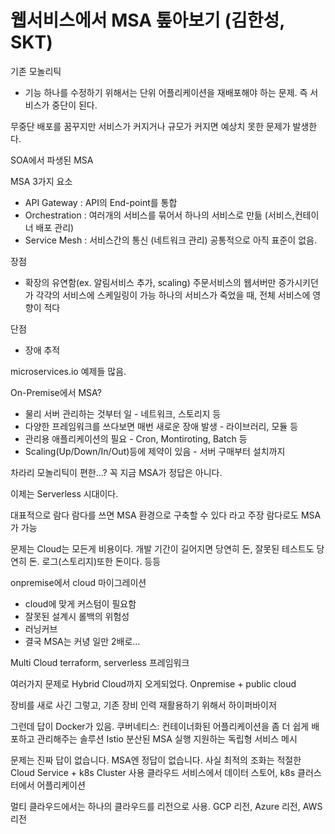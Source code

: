 # 웹서비스에서 MSA 톺아보기 (김한성, SKT)

기존 모놀리틱 
- 기능 하나를 수정하기 위해서는 단위 어플리케이션을 재배포해야 하는 문제.
즉 서비스가 중단이 된다.

무중단 배포를 꿈꾸지만 서비스가 커지거나 규모가 커지면 예상치 못한 문제가 발생한다.

SOA에서 파생된 MSA

MSA 3가지 요소
- API Gateway : API의 End-point를 통합
- Orchestration : 여러개의 서비스를 묶어서 하나의 서비스로 만듦 (서비스,컨테이너 배포 관리)
- Service Mesh : 서비스간의 통신 (네트워크 관리)
공통적으로 아직 표준이 없음.

장점
- 확장의 유연함(ex. 알림서비스 추가, scaling)
주문서비스의 웹서버만 증가시키던가 각각의 서비스에 스케일링이 가능
하나의 서비스가 죽었을 때, 전체 서비스에 영향이 적다

단점
- 장애 추적

microservices.io 예제들 많음.

On-Premise에서 MSA?
- 물리 서버 관리하는 것부터 일 - 네트워크, 스토리지 등
- 다양한 프레임워크를 쓰다보면 매번 새로운 장애 발생 - 라이브러리, 모듈 등
- 관리용 애플리케이션의 필요 - Cron, Montiroting, Batch 등
- Scaling(Up/Down/In/Out)등에 제약이 있음 - 서버 구매부터 설치까지

차라리 모놀리틱이 편한...?
꼭 지금 MSA가 정답은 아니다.

이제는 Serverless 시대이다.

대표적으로 람다
람다를 쓰면 MSA 환경으로 구축할 수 있다 라고 주장 
람다로도 MSA가 가능

문제는 Cloud는 모든게 비용이다.
개발 기간이 길어지면 당연히 돈, 잘못된 테스트도 당연히 돈.
로그(스토리지)또한 돈이다. 등등

onpremise에서 cloud 마이그레이션
- cloud에 맞게 커스텀이 필요함
- 잘못된 설계시 롤백의 위험성
- 러닝커브
- 결국 MSA는 커녕 일만 2배로...

Multi Cloud
terraform, serverless 프레임워크

여러가지 문제로 Hybrid Cloud까지 오게되었다.
Onpremise + public cloud

장비를 새로 사긴 그렇고, 기존 장비 인력 재활용하기 위해서
하이퍼바이저

그런데 답이 Docker가 있음.
쿠버네티스: 컨테이너화된 어플리케이션을 좀 더 쉽게 배포하고 관리해주는 솔루션
Istio 분산된 MSA 실행 지원하는 독립형 서비스 메시

문제는 진짜 답이 없습니다. MSA엔 정답이 없습니다.
사실 최적의 조화는 적절한 Cloud Service + k8s Cluster 사용
클라우드 서비스에서 데이터 스토어, k8s 클러스터에서 어플리케이션

멀티 클라우드에서는 하나의 클라우드를 리전으로 사용. GCP 리전, Azure 리전, AWS 리전
